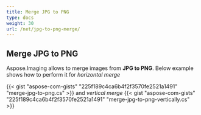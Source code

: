 ```yaml
---
title: Merge JPG to PNG
type: docs
weight: 30
url: /net/jpg-to-png-merge/
---
```


## **Merge JPG to PNG**
Aspose.Imaging allows to merge images from **JPG to PNG**. Below example shows how to perform it for *horizontal merge*

{{< gist "aspose-com-gists" "225f189c4ca6b4f2f3570fe2521a1491" "merge-jpg-to-png.cs" >}}
and *vertical merge*
{{< gist "aspose-com-gists" "225f189c4ca6b4f2f3570fe2521a1491" "merge-jpg-to-png-vertically.cs" >}}